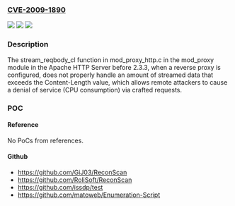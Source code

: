 ### [CVE-2009-1890](https://cve.mitre.org/cgi-bin/cvename.cgi?name=CVE-2009-1890)
![](https://img.shields.io/static/v1?label=Product&message=n%2Fa&color=blue)
![](https://img.shields.io/static/v1?label=Version&message=n%2Fa&color=blue)
![](https://img.shields.io/static/v1?label=Vulnerability&message=n%2Fa&color=brighgreen)

### Description

The stream_reqbody_cl function in mod_proxy_http.c in the mod_proxy module in the Apache HTTP Server before 2.3.3, when a reverse proxy is configured, does not properly handle an amount of streamed data that exceeds the Content-Length value, which allows remote attackers to cause a denial of service (CPU consumption) via crafted requests.

### POC

#### Reference
No PoCs from references.

#### Github
- https://github.com/GiJ03/ReconScan
- https://github.com/RoliSoft/ReconScan
- https://github.com/issdp/test
- https://github.com/matoweb/Enumeration-Script

